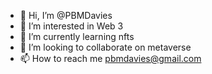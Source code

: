 - 👋 Hi, I’m @PBMDavies
- 👀 I’m interested in Web 3
- 🌱 I’m currently learning nfts
- 💞️ I’m looking to collaborate on metaverse
- 📫 How to reach me pbmdavies@gmail.com

<!---
PBMDavies/PBMDavies is a ✨ special ✨ repository because its `README.md` (this file) appears on your GitHub profile.
You can click the Preview link to take a look at your changes.
--->
